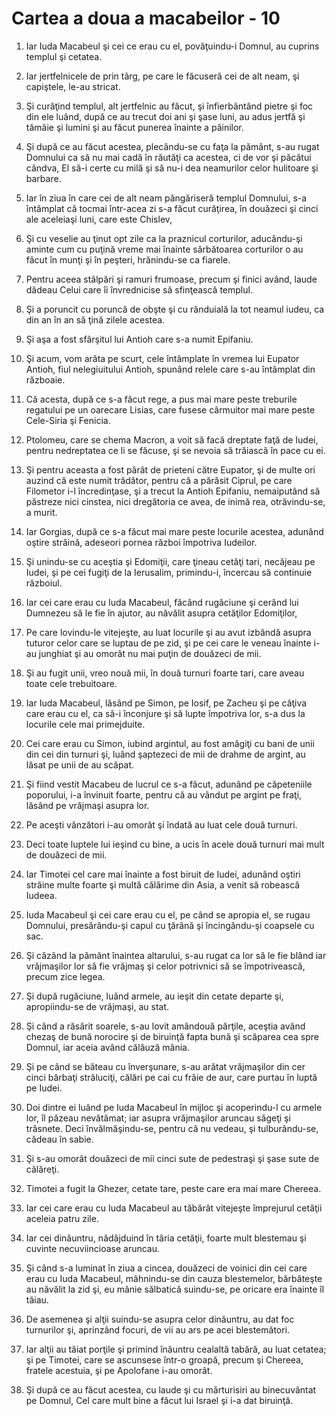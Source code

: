 # Cartea a doua a macabeilor - 10

1. Iar Iuda Macabeul şi cei ce erau cu el, povăţuindu-i Domnul, au cuprins templul şi cetatea. 

2. Iar jertfelnicele de prin târg, pe care le făcuseră cei de alt neam, şi capiştele, le-au stricat. 

3. Şi curăţind templul, alt jertfelnic au făcut, şi înfierbântând pietre şi foc din ele luând, după ce au trecut doi ani şi şase luni, au adus jertfă şi tămâie şi lumini şi au făcut punerea înainte a pâinilor. 

4. Şi după ce au făcut acestea, plecându-se cu faţa la pământ, s-au rugat Domnului ca să nu mai cadă în răutăţi ca acestea, ci de vor şi păcătui cândva, El să-i certe cu milă şi să nu-i dea neamurilor celor hulitoare şi barbare. 

5. Iar în ziua în care cei de alt neam pângăriseră templul Domnului, s-a întâmplat că tocmai într-acea zi s-a făcut curăţirea, în douăzeci şi cinci ale aceleiaşi luni, care este Chislev, 

6. Şi cu veselie au ţinut opt zile ca la praznicul corturilor, aducându-şi aminte cum cu puţină vreme mai înainte sărbătoarea corturilor o au făcut în munţi şi în peşteri, hrănindu-se ca fiarele. 

7. Pentru aceea stâlpări şi ramuri frumoase, precum şi finici având, laude dădeau Celui care îi învrednicise să sfinţească templul. 

8. Şi a poruncit cu poruncă de obşte şi cu rânduială la tot neamul iudeu, ca din an în an să ţină zilele acestea. 

9. Şi aşa a fost sfârşitul lui Antioh care s-a numit Epifaniu. 

10. Şi acum, vom arăta pe scurt, cele întâmplate în vremea lui Eupator Antioh, fiul nelegiuitului Antioh, spunând relele care s-au întâmplat din războaie. 

11. Că acesta, după ce s-a făcut rege, a pus mai mare peste treburile regatului pe un oarecare Lisias, care fusese cârmuitor mai mare peste Cele-Siria şi Fenicia. 

12. Ptolomeu, care se chema Macron, a voit să facă dreptate faţă de Iudei, pentru nedreptatea ce li se făcuse, şi se nevoia să trăiască în pace cu ei. 

13. Şi pentru aceasta a fost pârât de prieteni către Eupator, şi de multe ori auzind că este numit trădător, pentru că a părăsit Ciprul, pe care Filometor i-l încredinţase, şi a trecut la Antioh Epifaniu, nemaiputând să păstreze nici cinstea, nici dregătoria ce avea, de inimă rea, otrăvindu-se, a murit. 

14. Iar Gorgias, după ce s-a făcut mai mare peste locurile acestea, adunând oştire străină, adeseori pornea război împotriva Iudeilor. 

15. Şi unindu-se cu aceştia şi Edomiţii, care ţineau cetăţi tari, necăjeau pe Iudei, şi pe cei fugiţi de la Ierusalim, primindu-i, încercau să continuie războiul. 

16. Iar cei care erau cu Iuda Macabeul, făcând rugăciune şi cerând lui Dumnezeu să le fie în ajutor, au năvălit asupra cetăţilor Edomiţilor, 

17. Pe care lovindu-le vitejeşte, au luat locurile şi au avut izbândă asupra tuturor celor care se luptau de pe zid, şi pe cei care le veneau înainte i-au junghiat şi au omorât nu mai puţin de douăzeci de mii. 

18. Şi au fugit unii, vreo nouă mii, în două turnuri foarte tari, care aveau toate cele trebuitoare. 

19. Iar Iuda Macabeul, lăsând pe Simon, pe Iosif, pe Zacheu şi pe câţiva care erau cu el, ca să-i înconjure şi să lupte împotriva lor, s-a dus la locurile cele mai primejduite. 

20. Cei care erau cu Simon, iubind argintul, au fost amăgiţi cu bani de unii din cei din turnuri şi, luând şaptezeci de mii de drahme de argint, au lăsat pe unii de au scăpat. 

21. Şi fiind vestit Macabeu de lucrul ce s-a făcut, adunând pe căpeteniile poporului, i-a învinuit foarte, pentru că au vândut pe argint pe fraţi, lăsând pe vrăjmaşi asupra lor. 

22. Pe aceşti vânzători i-au omorât şi îndată au luat cele două turnuri. 

23. Deci toate luptele lui ieşind cu bine, a ucis în acele două turnuri mai mult de douăzeci de mii. 

24. Iar Timotei cel care mai înainte a fost biruit de Iudei, adunând oştiri străine multe foarte şi multă călărime din Asia, a venit să robească Iudeea. 

25. Iuda Macabeul şi cei care erau cu el, pe când se apropia el, se rugau Domnului, presărându-şi capul cu ţărână şi încingându-şi coapsele cu sac. 

26. Şi căzând la pământ înaintea altarului, s-au rugat ca lor să le fie blând iar vrăjmaşilor lor să fie vrăjmaş şi celor potrivnici să se împotrivească, precum zice legea. 

27. Şi după rugăciune, luând armele, au ieşit din cetate departe şi, apropiindu-se de vrăjmaşi, au stat. 

28. Şi când a răsărit soarele, s-au lovit amândouă părţile, aceştia având chezaş de bună norocire şi de biruinţă fapta bună şi scăparea cea spre Domnul, iar aceia având călăuză mânia. 

29. Şi pe când se băteau cu înverşunare, s-au arătat vrăjmaşilor din cer cinci bărbaţi străluciţi, călări pe cai cu frâie de aur, care purtau în luptă pe Iudei. 

30. Doi dintre ei luând pe Iuda Macabeul în mijloc şi acoperindu-l cu armele lor, îl păzeau nevătămat; iar asupra vrăjmaşilor aruncau săgeţi şi trăsnete. Deci învălmăşindu-se, pentru că nu vedeau, şi tulburându-se, cădeau în sabie. 

31. Şi s-au omorât douăzeci de mii cinci sute de pedestraşi şi şase sute de călăreţi. 

32. Timotei a fugit la Ghezer, cetate tare, peste care era mai mare Chereea. 

33. Iar cei care erau cu Iuda Macabeul au tăbărât vitejeşte împrejurul cetăţii aceleia patru zile. 

34. Iar cei dinăuntru, nădăjduind în tăria cetăţii, foarte mult blestemau şi cuvinte necuviincioase aruncau. 

35. Şi când s-a luminat în ziua a cincea, douăzeci de voinici din cei care erau cu Iuda Macabeul, mâhnindu-se din cauza blestemelor, bărbăteşte au năvălit la zid şi, eu mânie sălbatică suindu-se, pe oricare era înainte îl tăiau. 

36. De asemenea şi alţii suindu-se asupra celor dinăuntru, au dat foc turnurilor şi, aprinzând focuri, de vii au ars pe acei blestemători. 

37. Iar alţii au tăiat porţile şi primind înăuntru cealaltă tabără, au luat cetatea; şi pe Timotei, care se ascunsese într-o groapă, precum şi Chereea, fratele acestuia, şi pe Apolofane i-au omorât. 

38. Şi după ce au făcut acestea, cu laude şi cu mărturisiri au binecuvântat pe Domnul, Cel care mult bine a făcut lui Israel şi i-a dat biruinţă. 

